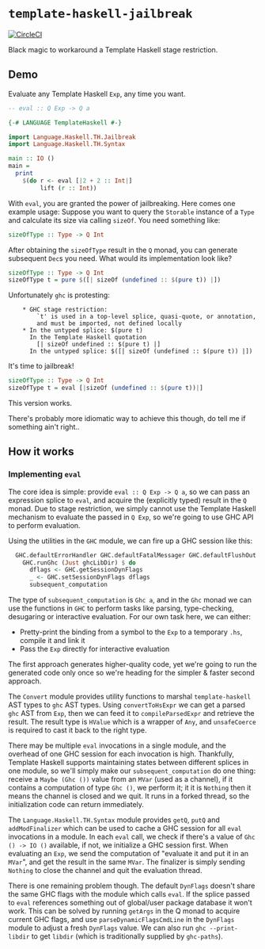 # `template-haskell-jailbreak`

[![CircleCI](https://circleci.com/gh/TerrorJack/template-haskell-jailbreak/tree/master.svg?style=shield)](https://circleci.com/gh/TerrorJack/template-haskell-jailbreak/tree/master)

Black magic to workaround a Template Haskell stage restriction.

## Demo

Evaluate any Template Haskell `Exp`, any time you want.

```haskell
-- eval :: Q Exp -> Q a

{-# LANGUAGE TemplateHaskell #-}

import Language.Haskell.TH.Jailbreak
import Language.Haskell.TH.Syntax

main :: IO ()
main =
  print
    $(do r <- eval [|2 + 2 :: Int|]
         lift (r :: Int))
```

With `eval`, you are granted the power of jailbreaking. Here comes one example usage: Suppose you want to query the `Storable` instance of a `Type` and calculate its size via calling `sizeOf`. You need something like:

```haskell
sizeOfType :: Type -> Q Int
```

After obtaining the `sizeOfType` result in the `Q` monad, you can generate subsequent `Dec`s you need. What would its implementation look like?

```haskell
sizeOfType :: Type -> Q Int
sizeOfType t = pure $([| sizeOf (undefined :: $(pure t)) |])
```

Unfortunately `ghc` is protesting:

```
    * GHC stage restriction:
        `t' is used in a top-level splice, quasi-quote, or annotation,
        and must be imported, not defined locally
    * In the untyped splice: $(pure t)
      In the Template Haskell quotation
        [| sizeOf undefined :: $(pure t) |]
      In the untyped splice: $([| sizeOf (undefined :: $(pure t)) |])
```

It's time to jailbreak!

```haskell
sizeOfType :: Type -> Q Int
sizeOfType t = eval [|sizeOf (undefined :: $(pure t))|]
```

This version works.

There's probably more idiomatic way to achieve this though, do tell me if something ain't right..

## How it works

### Implementing `eval`

The core idea is simple: provide `eval :: Q Exp -> Q a`, so we can pass an expression splice to `eval`, and acquire the (explicitly typed) result in the `Q` monad. Due to stage restriction, we simply cannot use the Template Haskell mechanism to evaluate the passed in `Q Exp`, so we're going to use GHC API to perform evaluation.

Using the utilities in the `GHC` module, we can fire up a GHC session like this:

```haskell
  GHC.defaultErrorHandler GHC.defaultFatalMessager GHC.defaultFlushOut $
    GHC.runGhc (Just ghcLibDir) $ do
      dflags <- GHC.getSessionDynFlags
      _ <- GHC.setSessionDynFlags dflags
      subsequent_computation
```

The type of `subsequent_computation` is `Ghc a`, and in the `Ghc` monad we can use the functions in `GHC` to perform tasks like parsing, type-checking, desugaring or interactive evaluation. For our own task here, we can either:

* Pretty-print the binding from a symbol to the `Exp` to a temporary `.hs`, compile it and link it
* Pass the `Exp` directly for interactive evaluation

The first approach generates higher-quality code, yet we're going to run the generated code only once so we're heading for the simpler & faster second approach.

The `Convert` module provides utility functions to marshal `template-haskell` AST types to `ghc` AST types. Using `convertToHsExpr` we can get a parsed `ghc` AST from `Exp`, then we can feed it to `compileParsedExpr` and retrieve the result. The result type is `HValue` which is a wrapper of `Any`, and `unsafeCoerce` is required to cast it back to the right type.

There may be multiple `eval` invocations in a single module, and the overhead of one GHC session for each invocation is high. Thankfully, Template Haskell supports maintaining states between different splices in one module, so we'll simply make our `subsequent_computation` do one thing: receive a `Maybe (Ghc ())` value from an `MVar` (used as a channel), if it contains a computation of type `Ghc ()`, we perform it; it it is `Nothing` then it means the channel is closed and we quit. It runs in a forked thread, so the initialization code can return immediately.

The `Language.Haskell.TH.Syntax` module provides `getQ`, `putQ` and `addModFinalizer` which can be used to cache a GHC session for all `eval` invocations in a module. In each `eval` call, we check if there's a value of `Ghc () -> IO ()` available, if not, we initialize a GHC session first. When evaluating an `Exp`, we send the computation of "evaluate it and put it in an `MVar`", and get the result in the same `MVar`. The finalizer is simply sending `Nothing` to close the channel and quit the evaluation thread.

There is one remaining problem though. The default `DynFlags` doesn't share the same GHC flags with the module which calls `eval`. If the splice passed to `eval` references something out of global/user package database it won't work. This can be solved by running `getArgs` in the Q monad to acquire current GHC flags, and use `parseDynamicFlagsCmdLine` in the `DynFlags` module to adjust a fresh `DynFlags` value. We can also run `ghc --print-libdir` to get `libdir` (which is traditionally supplied by `ghc-paths`).

